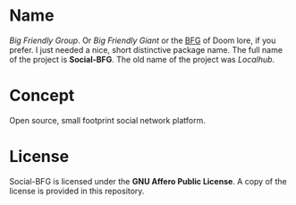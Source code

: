 # Name

_Big Friendly Group_. Or _Big Friendly Giant_ or the [BFG](https://en.wikipedia.org/wiki/BFG_%28weapon%29) of Doom lore, if you prefer. I just needed a nice, short distinctive package name. The full name of the project is **Social-BFG**. The old name of the project was _Localhub_.

# Concept

Open source, small footprint social network platform.

# License

Social-BFG is licensed under the **GNU Affero Public License**. A copy of the license is provided in this repository.
